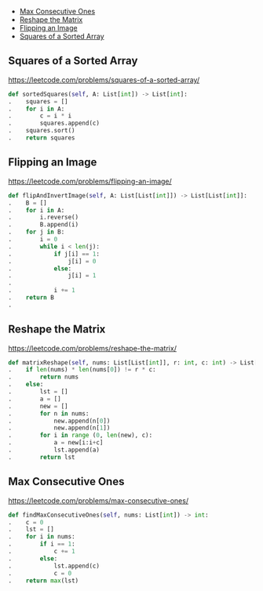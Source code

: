 + [Max Consecutive Ones](#max-consecutive-ones)
+ [Reshape the Matrix](#reshape-the-matrix)
+ [Flipping an Image](#flipping-an-image)
+ [Squares of a Sorted Array](#squares-of-a-sorted-array)
<!-----solution----->

## Squares of a Sorted Array

https://leetcode.com/problems/squares-of-a-sorted-array/

```python
def sortedSquares(self, A: List[int]) -> List[int]:
.    squares = []
.    for i in A:
.        c = i * i
.        squares.append(c)
.    squares.sort()
.    return squares
```

## Flipping an Image

https://leetcode.com/problems/flipping-an-image/

```python
def flipAndInvertImage(self, A: List[List[int]]) -> List[List[int]]:
.    B = []
.    for i in A:
.        i.reverse()
.        B.append(i)
.    for j in B:
.        i = 0
.        while i < len(j):
.            if j[i] == 1:
.                j[i] = 0
.            else:
.                j[i] = 1
.                  
.            i += 1
.    return B
.        
```

## Reshape the Matrix

https://leetcode.com/problems/reshape-the-matrix/

```python
def matrixReshape(self, nums: List[List[int]], r: int, c: int) -> List[List[int]]:
.    if len(nums) * len(nums[0]) != r * c:
.        return nums
.    else:
.        lst = []
.        a = []
.        new = []
.        for n in nums:
.            new.append(n[0])
.            new.append(n[1])
.        for i in range (0, len(new), c):
.            a = new[i:i+c]
.            lst.append(a)
.        return lst
```

## Max Consecutive Ones

https://leetcode.com/problems/max-consecutive-ones/

```python
def findMaxConsecutiveOnes(self, nums: List[int]) -> int:
.    c = 0
.    lst = []
.    for i in nums:
.        if i == 1:
.            c += 1
.        else:
.            lst.append(c)
.            c = 0
.    return max(lst)
```